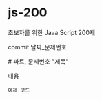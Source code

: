 # js-200
초보자를 위한 Java Script 200제

commit
날짜_문제번호

<detail>
# 파트, 문제번호 "제목"

내용

```
예제 코드
```

</detail>
